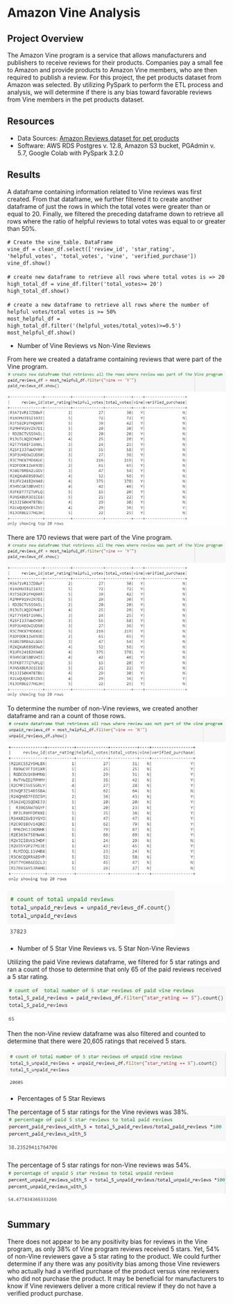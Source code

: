 # Amazon Vine Analysis

## Project Overview
The Amazon Vine program is a service that allows manufacturers and publishers to receive reviews for their products.  Companies pay a small fee to Amazon and provide products to Amazon Vine members, who are then required to publish a review.  For this project, the pet products dataset from Amazon was selected.  By utilizing PySpark to perform the ETL process and analysis, we will determine if there is any bias toward favorable reviews from Vine members in the pet products dataset.

## Resources
 - Data Sources:  [Amazon Reviews dataset for pet products](https://s3.amazonaws.com/amazon-reviews-pds/tsv/amazon_reviews_us_Pet_Products_v1_00.tsv.gz)
 - Software: AWS RDS Postgres v. 12.8, Amazon S3 bucket, PGAdmin v. 5.7, Google Colab with PySpark 3.2.0

## Results
A dataframe containing information related to Vine reviews was first created. From that dataframe, we further filtered it to create another dataframe of just the rows in which the total votes were greater than or equal to 20.  Finally, we filtered the preceding dataframe down to retrieve all rows where the ratio of helpful reviews to total votes was equal to or greater than 50%.

```
# Create the vine_table. DataFrame
vine_df = clean_df.select(['review_id', 'star_rating', 'helpful_votes', 'total_votes', 'vine', 'verified_purchase'])
vine_df.show()

# create new dataframe to retrieve all rows where total votes is => 20
high_total_df = vine_df.filter('total_votes>= 20')
high_total_df.show()

# create a new dataframe to retrieve all rows where the number of helpful votes/total votes is >= 50%
most_helpful_df = high_total_df.filter('(helpful_votes/total_votes)>=0.5')
most_helpful_df.show()
```
 - Number of Vine Reviews vs Non-Vine Reviews

From here we created a dataframe containing reviews that were part of the Vine program.
![paid_reviews_df](Resources/paid_reviews_df.png)

There are 170 reviews that were part of the Vine program.
![count_paid_reviews_df](Resources/paid_reviews_df.png)

To determine the number of non-Vine reviews, we created another dataframe and ran a count of those rows.
![unpaid_reviews_df](Resources/unpaid_reviews_df.png)

![count_unpaid_reviews](Resources/count_unpaid_reviews.png)

 - Number of 5 Star Vine Reviews vs. 5 Star Non-Vine Reviews

 Utilizing the paid Vine reviews dataframe, we filtered for 5 star ratings and ran a count of those to determine that only 65 of the paid reviews received a 5 star rating.

 ![count_5_star_paid](Resources/count_5_star_paid.png)

 Then the non-Vine review dataframe was also filtered and counted to determine that there were 20,605 ratings that received 5 stars.

 ![count_5_star_unpaid](Resources/count_5_star_unpaid.png)

 - Percentages of 5 Star Reviews

 The percentage of 5 star ratings for the Vine reviews was 38%.
 ![percentage_5_paid](Resources/percentage_5_paid.png)

 The percentage of 5 star ratings for non-Vine reviews was 54%.
 ![percentage_5_unpaid](Resources/percentage_5_unpaid.png)

## Summary

 There does not appear to be any positivity bias for reviews in the Vine program, as only 38% of Vine program reviews received 5 stars.  Yet, 54% of non-Vine reviewers gave a 5 star rating to the product.  We could further determine if any there was any positivity bias among those Vine reviewers who actually had a verified purchase of the product versus vine reviewers who did not purchase the product.  It may be beneficial for manufacturers to know if Vine reviewers deliver a more critical review if they do not have a verified product purchase.